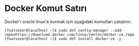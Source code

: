 # Docker Komut Satırı
Docker'ı oracle linux'e kurmak için aşağıdaki komutları çalıştırın.
```console
[fuatsezer@localhost ~]$ sudo dnf config-manager --add-repo=https://download.docker.com/linux/centos/docker-ce.repo
[fuatsezer@localhost ~]$ sudo dnf install docker-ce -y
```
